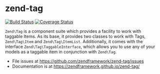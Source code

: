 # zend-tag

[![Build Status](https://secure.travis-ci.org/zendframework/zend-tag.svg?branch=master)](https://secure.travis-ci.org/zendframework/zend-tag)
[![Coverage Status](https://coveralls.io/repos/zendframework/zend-tag/badge.svg?branch=master)](https://coveralls.io/r/zendframework/zend-tag?branch=master)

`Zend\Tag` is a component suite which provides a facility to work with taggable
Items. As its base, it provides two classes to work with Tags, `Zend\Tag\Item`
and `Zend\Tag\ItemList`. Additionally, it comes with the interface
`Zend\Tag\TaggableInterface`, which allows you to use any of your models as a
taggable item in conjunction with `Zend\Tag`.


- File issues at https://github.com/zendframework/zend-tag/issues
- Documentation is at https://zendframework.github.io/zend-tag/
